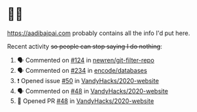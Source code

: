 # 👋🏻
<!--
**aadibajpai/aadibajpai** is a ✨ _special_ ✨ repository because its `README.md` (this file) appears on your GitHub profile.
-->
https://aadibajpai.com probably contains all the info I'd put here.

Recent activity ~~so people can stop saying I do nothing~~:
<!--START_SECTION:activity-->
1. 🗣 Commented on [#124](https://github.com//newren/git-filter-repo/issues/124) in [newren/git-filter-repo](https://github.com//newren/git-filter-repo)
2. 🗣 Commented on [#234](https://github.com//encode/databases/issues/234) in [encode/databases](https://github.com//encode/databases)
3. ❗️ Opened issue [#50](https://github.com//VandyHacks/2020-website/issues/50) in [VandyHacks/2020-website](https://github.com//VandyHacks/2020-website)
4. 🗣 Commented on [#48](https://github.com//VandyHacks/2020-website/issues/48) in [VandyHacks/2020-website](https://github.com//VandyHacks/2020-website)
5. 💪 Opened PR [#48](https://github.com//VandyHacks/2020-website/pull/48) in [VandyHacks/2020-website](https://github.com//VandyHacks/2020-website)
<!--END_SECTION:activity-->
